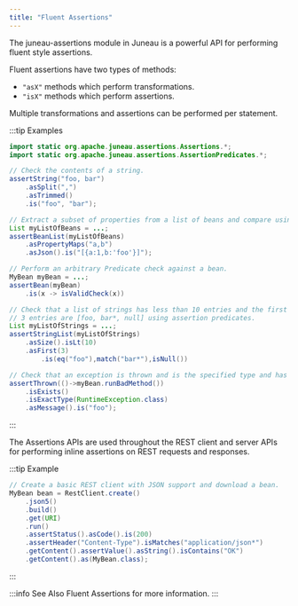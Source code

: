 ```yaml
---
title: "Fluent Assertions"
---
```


The juneau-assertions module in Juneau is a powerful API for performing fluent style assertions.

Fluent assertions have two types of methods:
- `"asX"` methods which perform transformations.
- `"isX"` methods which perform assertions.

Multiple transformations and assertions can be performed per statement.

:::tip Examples
```java
import static org.apache.juneau.assertions.Assertions.*;
import static org.apache.juneau.assertions.AssertionPredicates.*;

// Check the contents of a string.
assertString("foo, bar")
    .asSplit(",")
    .asTrimmed()
    .is("foo", "bar");

// Extract a subset of properties from a list of beans and compare using Simplified JSON.
List myListOfBeans = ...;
assertBeanList(myListOfBeans)
    .asPropertyMaps("a,b")
    .asJson().is("[{a:1,b:'foo'}]");

// Perform an arbitrary Predicate check against a bean.
MyBean myBean = ...;
assertBean(myBean)
    .is(x -> isValidCheck(x))

// Check that a list of strings has less than 10 entries and the first
// 3 entries are [foo, bar*, null] using assertion predicates.
List myListOfStrings = ...;
assertStringList(myListOfStrings)
    .asSize().isLt(10)
    .asFirst(3)
        .is(eq("foo"),match("bar*"),isNull())

// Check that an exception is thrown and is the specified type and has the specified message.
assertThrown(()->myBean.runBadMethod())
    .isExists()
    .isExactType(RuntimeException.class)
    .asMessage().is("foo");
```
:::

The Assertions APIs are used throughout the REST client and server APIs for performing inline assertions on REST requests and responses.

:::tip Example
```java
// Create a basic REST client with JSON support and download a bean.
MyBean bean = RestClient.create()
    .json5()
    .build()
    .get(URI)
    .run()
    .assertStatus().asCode().is(200)
    .assertHeader("Content-Type").isMatches("application/json*")
    .getContent().assertValue().asString().isContains("OK")
    .getContent().as(MyBean.class);
```
:::

:::info See Also
Fluent Assertions for more information.
:::

